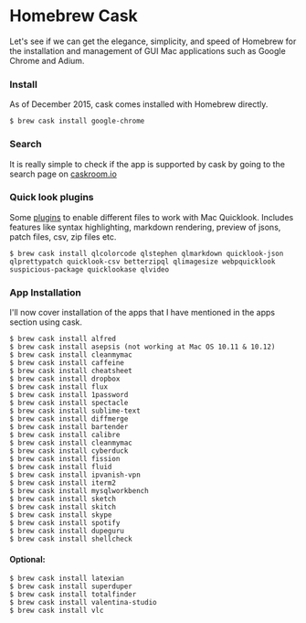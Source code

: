 # Homebrew Cask

Let's see if we can get the elegance, simplicity, and speed of Homebrew for the installation and management of GUI Mac applications such as Google Chrome and Adium.

### Install

As of December 2015, cask comes installed with Homebrew directly.

```
$ brew cask install google-chrome
```

### Search

It is really simple to check if the app is supported by cask by going to the search page on [caskroom.io](http://caskroom.io/)

### Quick look plugins

Some [plugins](https://github.com/sindresorhus/quick-look-plugins) to enable different files to work with Mac Quicklook. Includes features like syntax highlighting, markdown rendering, preview of jsons, patch files, csv, zip files etc.

```
$ brew cask install qlcolorcode qlstephen qlmarkdown quicklook-json qlprettypatch quicklook-csv betterzipql qlimagesize webpquicklook suspicious-package quicklookase qlvideo
```

### App Installation

I'll now cover installation of the apps that I have mentioned in the apps section using cask.

```
$ brew cask install alfred
$ brew cask install asepsis (not working at Mac OS 10.11 & 10.12)
$ brew cask install cleanmymac
$ brew cask install caffeine
$ brew cask install cheatsheet
$ brew cask install dropbox
$ brew cask install flux
$ brew cask install 1password
$ brew cask install spectacle
$ brew cask install sublime-text
$ brew cask install diffmerge
$ brew cask install bartender
$ brew cask install calibre
$ brew cask install cleanmymac
$ brew cask install cyberduck
$ brew cask install fission
$ brew cask install fluid
$ brew cask install ipvanish-vpn
$ brew cask install iterm2
$ brew cask install mysqlworkbench
$ brew cask install sketch
$ brew cask install skitch
$ brew cask install skype
$ brew cask install spotify
$ brew cask install dupeguru
$ brew cask install shellcheck
```
#### Optional:
```
$ brew cask install latexian
$ brew cask install superduper
$ brew cask install totalfinder
$ brew cask install valentina-studio
$ brew cask install vlc
```





